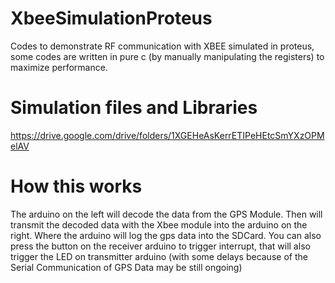 # XbeeSimulationProteus
Codes to demonstrate RF communication with XBEE simulated in proteus, some codes are written in pure c (by manually manipulating the registers) to maximize performance. 

# Simulation files and Libraries
https://drive.google.com/drive/folders/1XGEHeAsKerrETIPeHEtcSmYXzOPMelAV 

# How this works
The arduino on the left will decode the data from the GPS Module. Then will transmit the decoded data with the Xbee module into the arduino on the right. Where the arduino will log the gps data into the SDCard. You can also press the button on the receiver arduino to trigger interrupt, that will also trigger the LED on transmitter arduino (with some delays because of the Serial Communication of GPS Data may be still ongoing) 
